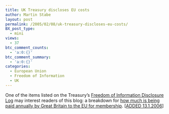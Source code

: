 ```yaml
---
title: UK Treasury discloses EU costs
author: Martin Stabe
layout: post
permalink: /2005/02/08/uk-treasury-discloses-eu-costs/
BX_post_type:
  - mini
views:
  - 37
btc_comment_counts:
  - 'a:0:{}'
btc_comment_summary:
  - 'a:0:{}'
categories:
  - European Union
  - Freedom of Information
  - UK
---
```

One of the items listed on the Treasury&rsquo;s [Freedom of Information Disclosure Log][1] may interest readers of this blog: a breakdown for [how much is being paid annually by Great Britain to the EU for membership][2]. [[ADDED 13.1.2006][3]]

 [1]: http://www.hm-treasury.gov.uk/about/information/foi_disclosures/foi_disclosures_index.cfm
 [2]: http://www.hm-treasury.gov.uk/about/information/foi_disclosures/foi_dis_120105_eu_membership_costs.cfm
 [3]: http://martinstabe.com/blog/?p=1348